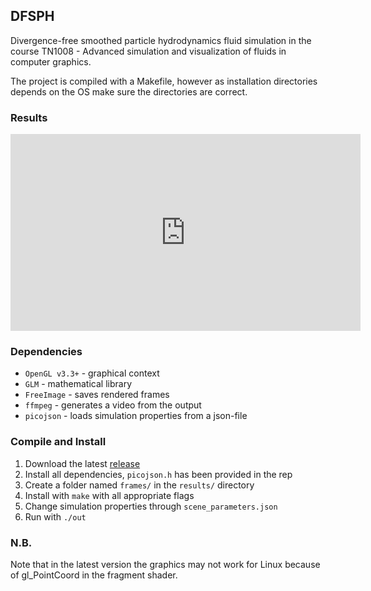 ## DFSPH
Divergence-free smoothed particle hydrodynamics fluid simulation in the course TN1008 - Advanced simulation and visualization of fluids in computer graphics.

The project is compiled with a Makefile, however as installation directories depends on the OS make sure the directories are correct.

### Results

<iframe width="560" height="315" src="https://www.youtube.com/embed/oTdw5cLSVr8" frameborder="0" allowfullscreen></iframe>

### Dependencies

* `OpenGL v3.3+` - graphical context
* `GLM` - mathematical library
* `FreeImage` - saves rendered frames
* `ffmpeg` - generates a video from the output
* `picojson` - loads simulation properties from a json-file


### Compile and Install

1. Download the latest [release](https://github.com/ronjagrosz/DFSPH/releases)
2. Install all dependencies, `picojson.h` has been provided in the rep
3. Create a folder named `frames/` in the `results/` directory
4. Install with `make` with all appropriate flags
5. Change simulation properties through `scene_parameters.json`
6. Run with `./out`

### N.B.

Note that in the latest version the graphics may not work for Linux because of gl_PointCoord in the fragment shader.
